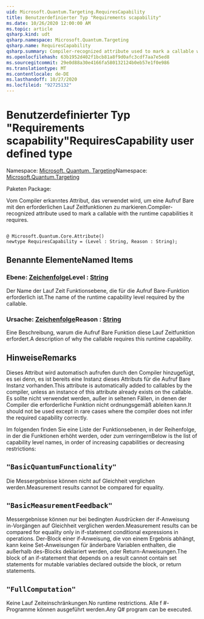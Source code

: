 ```yaml
---
uid: Microsoft.Quantum.Targeting.RequiresCapability
title: Benutzerdefinierter Typ "Requirements scapability"
ms.date: 10/26/2020 12:00:00 AM
ms.topic: article
qsharp.kind: udt
qsharp.namespace: Microsoft.Quantum.Targeting
qsharp.name: RequiresCapability
qsharp.summary: Compiler-recognized attribute used to mark a callable with the runtime capabilities it requires.
ms.openlocfilehash: 63b1952d402f1bcb81a8f9d0afc3cdf7aa7e5ed8
ms.sourcegitcommit: 29e0d88a30e4166fa580132124b0eb57e1f0e986
ms.translationtype: MT
ms.contentlocale: de-DE
ms.lasthandoff: 10/27/2020
ms.locfileid: "92725132"
---
```

# <a name="requirescapability-user-defined-type"></a><span data-ttu-id="7b282-102">Benutzerdefinierter Typ "Requirements scapability"</span><span class="sxs-lookup"><span data-stu-id="7b282-102">RequiresCapability user defined type</span></span>

<span data-ttu-id="7b282-103">Namespace: [Microsoft. Quantum. Targeting](xref:Microsoft.Quantum.Targeting)</span><span class="sxs-lookup"><span data-stu-id="7b282-103">Namespace: [Microsoft.Quantum.Targeting](xref:Microsoft.Quantum.Targeting)</span></span>

<span data-ttu-id="7b282-104">Paketen [](https://nuget.org/packages/)</span><span class="sxs-lookup"><span data-stu-id="7b282-104">Package: [](https://nuget.org/packages/)</span></span>


<span data-ttu-id="7b282-105">Vom Compiler erkanntes Attribut, das verwendet wird, um eine Aufruf Bare mit den erforderlichen Lauf Zeitfunktionen zu markieren.</span><span class="sxs-lookup"><span data-stu-id="7b282-105">Compiler-recognized attribute used to mark a callable with the runtime capabilities it requires.</span></span>

```qsharp

@ Microsoft.Quantum.Core.Attribute()
newtype RequiresCapability = (Level : String, Reason : String);
```



## <a name="named-items"></a><span data-ttu-id="7b282-106">Benannte Elemente</span><span class="sxs-lookup"><span data-stu-id="7b282-106">Named Items</span></span>

### <a name="level--string"></a><span data-ttu-id="7b282-107">Ebene: [Zeichenfolge](xref:microsoft.quantum.lang-ref.string)</span><span class="sxs-lookup"><span data-stu-id="7b282-107">Level : [String](xref:microsoft.quantum.lang-ref.string)</span></span>

<span data-ttu-id="7b282-108">Der Name der Lauf Zeit Funktionsebene, die für die Aufruf Bare-Funktion erforderlich ist.</span><span class="sxs-lookup"><span data-stu-id="7b282-108">The name of the runtime capability level required by the callable.</span></span>
### <a name="reason--string"></a><span data-ttu-id="7b282-109">Ursache: [Zeichenfolge](xref:microsoft.quantum.lang-ref.string)</span><span class="sxs-lookup"><span data-stu-id="7b282-109">Reason : [String](xref:microsoft.quantum.lang-ref.string)</span></span>

<span data-ttu-id="7b282-110">Eine Beschreibung, warum die Aufruf Bare Funktion diese Lauf Zeitfunktion erfordert.</span><span class="sxs-lookup"><span data-stu-id="7b282-110">A description of why the callable requires this runtime capability.</span></span>

## <a name="remarks"></a><span data-ttu-id="7b282-111">Hinweise</span><span class="sxs-lookup"><span data-stu-id="7b282-111">Remarks</span></span>

<span data-ttu-id="7b282-112">Dieses Attribut wird automatisch aufrufen durch den Compiler hinzugefügt, es sei denn, es ist bereits eine Instanz dieses Attributs für die Aufruf Bare Instanz vorhanden.</span><span class="sxs-lookup"><span data-stu-id="7b282-112">This attribute is automatically added to callables by the compiler, unless an instance of this attribute already exists on the callable.</span></span> <span data-ttu-id="7b282-113">Es sollte nicht verwendet werden, außer in seltenen Fällen, in denen der Compiler die erforderliche Funktion nicht ordnungsgemäß ableiten kann.</span><span class="sxs-lookup"><span data-stu-id="7b282-113">It should not be used except in rare cases where the compiler does not infer the required capability correctly.</span></span>

<span data-ttu-id="7b282-114">Im folgenden finden Sie eine Liste der Funktionsebenen, in der Reihenfolge, in der die Funktionen erhöht werden, oder zum verringern</span><span class="sxs-lookup"><span data-stu-id="7b282-114">Below is the list of capability level names, in order of increasing capabilities or decreasing restrictions:</span></span>

## `"BasicQuantumFunctionality"`

<span data-ttu-id="7b282-115">Die Messergebnisse können nicht auf Gleichheit verglichen werden.</span><span class="sxs-lookup"><span data-stu-id="7b282-115">Measurement results cannot be compared for equality.</span></span>

## `"BasicMeasurementFeedback"`

<span data-ttu-id="7b282-116">Messergebnisse können nur bei bedingten Ausdrücken der if-Anweisung in-Vorgängen auf Gleichheit verglichen werden.</span><span class="sxs-lookup"><span data-stu-id="7b282-116">Measurement results can be compared for equality only in if-statement conditional expressions in operations.</span></span> <span data-ttu-id="7b282-117">Der-Block einer if-Anweisung, die von einem Ergebnis abhängt, kann keine Set-Anweisungen für änderbare Variablen enthalten, die außerhalb des-Blocks deklariert werden, oder Return-Anweisungen.</span><span class="sxs-lookup"><span data-stu-id="7b282-117">The block of an if-statement that depends on a result cannot contain set statements for mutable variables declared outside the block, or return statements.</span></span>

## `"FullComputation"`

<span data-ttu-id="7b282-118">Keine Lauf Zeiteinschränkungen.</span><span class="sxs-lookup"><span data-stu-id="7b282-118">No runtime restrictions.</span></span> <span data-ttu-id="7b282-119">Alle f #-Programme können ausgeführt werden.</span><span class="sxs-lookup"><span data-stu-id="7b282-119">Any Q# program can be executed.</span></span>